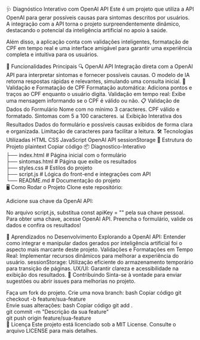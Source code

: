 🩺 Diagnóstico Interativo com OpenAI API
Este é um projeto que utiliza a API OpenAI para gerar possíveis causas para sintomas descritos por usuários. A integração com a API torna o projeto surpreendentemente dinâmico, destacando o potencial da inteligência artificial no apoio à saúde.

Além disso, a aplicação conta com validações inteligentes, formatação de CPF em tempo real e uma interface amigável para garantir uma experiência completa e intuitiva para os usuários.

🚀 Funcionalidades Principais
🔍 OpenAI API
Integração direta com a OpenAI API para interpretar sintomas e fornecer possíveis causas.
O modelo de IA retorna respostas rápidas e relevantes, simulando uma consulta inicial.
🧾 Validação e Formatação de CPF
Formatação automática: Adiciona pontos e traços ao CPF enquanto o usuário digita.
Validação em tempo real: Exibe uma mensagem informando se o CPF é válido ou não.
📋 Validação de Dados do Formulário
Nome com no mínimo 3 caracteres.
CPF válido e formatado.
Sintomas com 5 a 100 caracteres.
📊 Exibição Interativa dos Resultados
Dados do formulário e possíveis causas exibidos de forma clara e organizada.
Limitação de caracteres para facilitar a leitura.
🛠️ Tecnologias Utilizadas
HTML
CSS
JavaScript
OpenAI API
sessionStorage
📂 Estrutura do Projeto
plaintext
Copiar código
📦 Diagnostico-Interativo  
├── index.html          # Página inicial com o formulário  
├── sintomas.html       # Página que exibe os resultados  
├── styles.css          # Estilos do projeto  
├── script.js           # Lógica do front-end e integrações com API  
└── README.md           # Documentação do projeto  
🖥️ Como Rodar o Projeto
Clone este repositório:

Adicione sua chave da OpenAI API:

No arquivo script.js, substitua const apiKey = "" pela sua chave pessoal.
Para obter uma chave, acesse OpenAI API.
Preencha o formulário, valide os dados e confira os resultados!

📖 Aprendizados no Desenvolvimento
Explorando a OpenAI API: Entender como integrar e manipular dados gerados por inteligência artificial foi o aspecto mais marcante deste projeto.
Validações e Formatações em Tempo Real: Implementar recursos dinâmicos para melhorar a experiência do usuário.
sessionStorage: Utilização eficiente do armazenamento temporário para transição de páginas.
UX/UI: Garantir clareza e acessibilidade na exibição dos resultados.
🤝 Contribuindo
Sinta-se à vontade para enviar sugestões ou abrir issues para melhorias no projeto.

Faça um fork do projeto.
Crie uma nova branch:
bash
Copiar código
git checkout -b feature/sua-feature  
Envie suas alterações:
bash
Copiar código
git add .  
git commit -m "Descrição da sua feature"  
git push origin feature/sua-feature  
📝 Licença
Este projeto está licenciado sob a MIT License. Consulte o arquivo LICENSE para mais detalhes.
